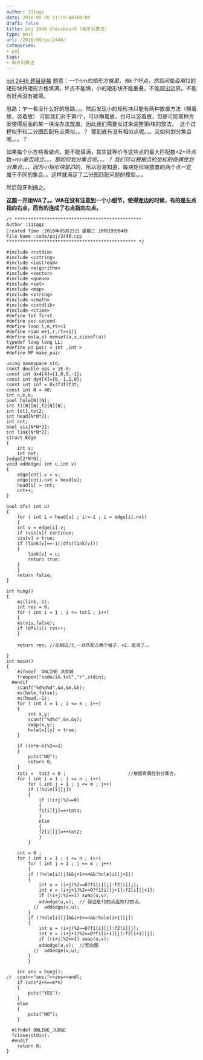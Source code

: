 ```yaml
---
author: 111qqz
date: 2016-05-26 11:19:48+00:00
draft: false
title: poj 2446 Chessboard (匈牙利算法)
type: post
url: /2016/05/poj2446/
categories:
- poj
tags:
- 匈牙利算法
---
```


[poj 2446 题目链接](http://poj.org/problem?id=2446)
题意：一个n*m的矩形方格里，有k个坏点，然后问能否用1*2的矩形块将矩形方格填满。坏点不能填，小的矩形块不能重叠，不能超出边界。不能有好点没有被填。

思路：乍一看没什么好的思路。。。然后发现小的矩形块只能有两种放置方法（横着放，竖着放） 可能我们对于第i个，可以横着放，也可以竖着放，但是可能某种方案使得后面的某一块没办法放置，因此我们需要反过来调整第i块的放法。  这个过程似乎和二分图匹配有点类似。。？  那到底有没有相似点呢。。。又如何划分集合呢。。。？

如果每个小方格看做点，能不能填满，其实就等价与这些点的最大匹配数×2+坏点数=m*n是否成立。。。那如何划分集合呢。。。？ 我们可以根据点的坐标的奇偶性划分集合。。。因为小矩形块是2*1的，所以容易知道，每块矩形块放置的两个点一定属于不同的集合。。这样就满足了二分图匹配问题的模型。。。

然后匈牙利搞之。



**这题一开始WA了。。WA在没有注意到一个小细节，使得连边的时候，有的是左点指向右点，而有的连成了右点指向左点。**





 

    
    /* ***********************************************
    Author :111qqz
    Created Time :2016年05月25日 星期三 20时19分04秒
    File Name :code/poj/2446.cpp
    ************************************************ */
    
    #include <cstdio>
    #include <cstring>
    #include <iostream>
    #include <algorithm>
    #include <vector>
    #include <queue>
    #include <set>
    #include <map>
    #include <string>
    #include <cmath>
    #include <cstdlib>
    #include <ctime>
    #define fst first
    #define sec second
    #define lson l,m,rt<<1
    #define rson m+1,r,rt<<1|1
    #define ms(a,x) memset(a,x,sizeof(a))
    typedef long long LL;
    #define pi pair < int ,int >
    #define MP make_pair
    
    using namespace std;
    const double eps = 1E-8;
    const int dx4[4]={1,0,0,-1};
    const int dy4[4]={0,-1,1,0};
    const int inf = 0x3f3f3f3f;
    const int N = 40;
    int n,m,k;
    bool hole[N][N];
    int f1[N][N],f2[N][N];
    int tot1,tot2;
    int head[N*N*2];
    int cnt;
    bool vis[N*N*2];
    int link[N*N*2];
    struct Edge
    {
        int v;
        int nxt;
    }edge[2*N*N];
    void addedge( int u,int v)
    {
        edge[cnt].v = v;
        edge[cnt].nxt = head[u];
        head[u] = cnt;
        cnt++;
    }
    
    bool dfs( int u)
    {
        for ( int i = head[u] ; i!=-1 ; i = edge[i].nxt)
        {
    	int v = edge[i].v;
    	if (vis[v]) continue;
    	vis[v] = true;
    	if (link[v]==-1||dfs(link[v]))
    	{
    	    link[v] = u;
    	    return true;
    	}
        }
        return false;
    }
    
    int hung()
    {
        ms(link,-1);
        int res = 0;
        for ( int i = 1 ; i <= tot1 ; i++)
        {
    	ms(vis,false);
    	if (dfs(i)) res++;
        }
    
        return res; //无相边/2,一对匹配占两个格子，×2，抵消了。。
    
    }
    int main()
    {
    	#ifndef  ONLINE_JUDGE 
    	freopen("code/in.txt","r",stdin);
      #endif
    	scanf("%d%d%d",&n,&m,&k);
    	ms(hole,false);
    	ms(head,-1);
    	for ( int i = 1 ; i <= k ; i++)
    	{
    	    int x,y;
    	    scanf("%d%d",&x,&y);
    	    swap(x,y);
    	    hole[x][y] = true;
    	}
    	
    	if ((n*m-k)%2==1)
    	{
    	    puts("NO");
    	    return 0;
    	}
    	tot1 =  tot2 = 0 ;                       //根据奇偶性划分集合。
    	for ( int i = 1 ; i <= n ; i++)
    	    for ( int j = 1 ; j <= m ; j++)
    		if (!hole[i][j])
    		{
    		    if ((i+j)%2==0)
    		    {
    			f1[i][j]=++tot1;
    		    }
    		    else
    		    {
    			f2[i][j]=++tot2;
    		    }
    		}
    	
    	cnt = 0 ;
    	for ( int i = 1 ; i <= n ; i++)
    	    for ( int j = 1 ; j <= m ; j++)
    	    {
    		if (!hole[i][j]&&j+1<=m&&!hole[i][j+1])
    		{
    		    int u = (i+j)%2==0?f1[i][j]:f2[i][j];
    		    int v = (i+j+1)%2==0?f1[i][j+1]:f2[i][j+1];
    		    if ((i+j)%2==1) swap(u,v);
    		    addedge(u,v);  // 保证是f1的点连向f2的点。
    		  //  addedge(v,u);
    		}
    		if (!hole[i][j]&&i+1<=n&&!hole[i+1][j])
    		{
    		    int u = (i+j)%2==0?f1[i][j]:f2[i][j];
    		    int v = (i+j+1)%2==0?f1[i+1][j]:f2[i+1][j];
    		    if ((i+j)%2==1) swap(u,v); 
    		    addedge(u,v);  //无向图
    		  //  addedge(v,u);
    		}
    	    }
    
    	int ans = hung();
    //	cout<<"ans:"<<ans<<endl;
    	if (ans*2+k==m*n)
    	{
    	    puts("YES");
    	}
    	else
    	{
    	    puts("NO");
    	}
    
      #ifndef ONLINE_JUDGE  
      fclose(stdin);
      #endif
        return 0;
    }
    



